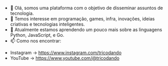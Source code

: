 - 👋 Olá, somos uma plataforma com o objetivo de disseminar assuntos de tecnologia.
- 👀 Temos interesse em programação, games, infra, inovações, ideias criativas e tecnologias inteligentes.
- 🌱 Atualmente estamos aprendendo um pouco mais sobre as linguagens Python, JavaScript, e Go.
- 📫 Como nos encontrar:
<!-- - Site -> https://www.tricodando.com -->
- Instagram -> https://www.instagram.com/tricodando
- YouTube -> https://www.youtube.com/@tricodando
